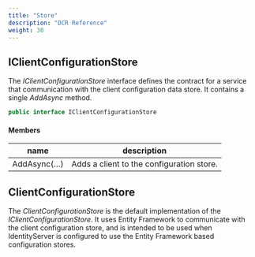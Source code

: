 ```yaml
---
title: "Store"
description: "DCR Reference"
weight: 30
---
```


## IClientConfigurationStore

The *IClientConfigurationStore* interface defines the contract for a service
that communication with the client configuration data store. It contains a
single *AddAsync* method.

```csharp
public interface IClientConfigurationStore
```

#### Members

| name | description |
| --- | --- |
| AddAsync(…) | Adds a client to the configuration store. |

## ClientConfigurationStore

The *ClientConfigurationStore* is the default implementation of the *IClientConfigurationStore*. It uses Entity Framework to communicate with the client configuration store, and is intended to be used when IdentityServer is configured to use the Entity Framework based configuration stores. 